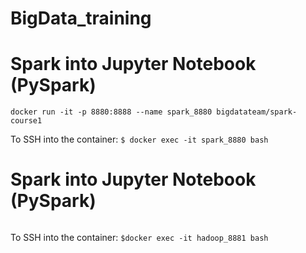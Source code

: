# BigData_training

# Spark into Jupyter Notebook (PySpark)
```
docker run -it -p 8880:8888 --name spark_8880 bigdatateam/spark-course1
```
To SSH into the container: `$ docker exec -it spark_8880 bash`

# Spark into Jupyter Notebook (PySpark)
```docker run -it -p 8881:8888 --name hadoop_8881 bigdatateam/yarn-notebook
```
To SSH into the container: `$docker exec -it hadoop_8881 bash`